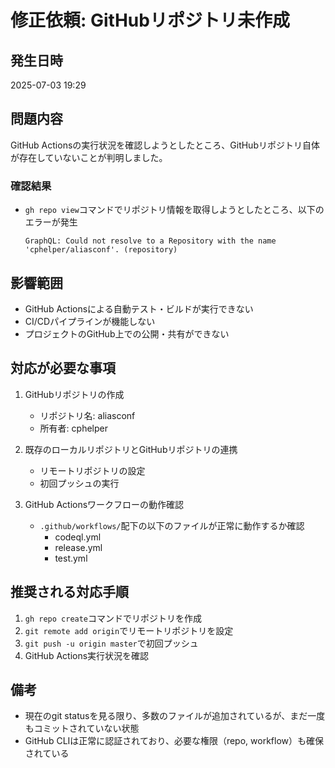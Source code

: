# 修正依頼: GitHubリポジトリ未作成

## 発生日時
2025-07-03 19:29

## 問題内容
GitHub Actionsの実行状況を確認しようとしたところ、GitHubリポジトリ自体が存在していないことが判明しました。

### 確認結果
- `gh repo view`コマンドでリポジトリ情報を取得しようとしたところ、以下のエラーが発生
  ```
  GraphQL: Could not resolve to a Repository with the name 'cphelper/aliasconf'. (repository)
  ```

## 影響範囲
- GitHub Actionsによる自動テスト・ビルドが実行できない
- CI/CDパイプラインが機能しない
- プロジェクトのGitHub上での公開・共有ができない

## 対応が必要な事項
1. GitHubリポジトリの作成
   - リポジトリ名: aliasconf
   - 所有者: cphelper

2. 既存のローカルリポジトリとGitHubリポジトリの連携
   - リモートリポジトリの設定
   - 初回プッシュの実行

3. GitHub Actionsワークフローの動作確認
   - `.github/workflows/`配下の以下のファイルが正常に動作するか確認
     - codeql.yml
     - release.yml
     - test.yml

## 推奨される対応手順
1. `gh repo create`コマンドでリポジトリを作成
2. `git remote add origin`でリモートリポジトリを設定
3. `git push -u origin master`で初回プッシュ
4. GitHub Actions実行状況を確認

## 備考
- 現在のgit statusを見る限り、多数のファイルが追加されているが、まだ一度もコミットされていない状態
- GitHub CLIは正常に認証されており、必要な権限（repo, workflow）も確保されている